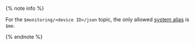 {% note info %}

For the `$monitoring/<device ID>/json` topic, the only allowed [system alias](../../iot-core/concepts/topic.md#mealias) is `$me`.

{% endnote %}

